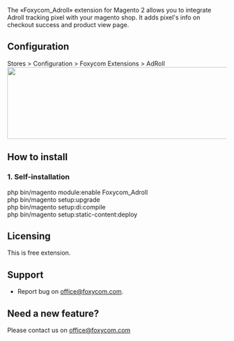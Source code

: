 The «Foxycom_Adroll» extension for Magento 2 allows you to integrate Adroll tracking pixel with your magento shop. It adds pixel's info on checkout success and product view page.

## Configuration
Stores > Configuration > Foxycom Extensions > AdRoll <br />
<a href="https://content.screencast.com/users/dusandikovic/folders/Default/media/402fc7ee-eb14-44cf-b11d-9e3a275e9186/Configuration%20%20%20Settings%20%20%20Stores%20%20%20Magento%20Admin(1).png"><img class="embeddedObject" src="https://content.screencast.com/users/dusandikovic/folders/Default/media/402fc7ee-eb14-44cf-b11d-9e3a275e9186/Configuration%20%20%20Settings%20%20%20Stores%20%20%20Magento%20Admin(1).png" width="578" height="165" border="0" /></a>

## How to install
### 1. Self-installation
php bin/magento module:enable Foxycom_Adroll <br />
php bin/magento setup:upgrade <br />
php bin/magento setup:di:compile <br />
php bin/magento setup:static-content:deploy <br />

## Licensing
This is free extension.

## Support
- Report bug on office@foxycom.com.

## Need a new feature?
Please contact us on office@foxycom.com